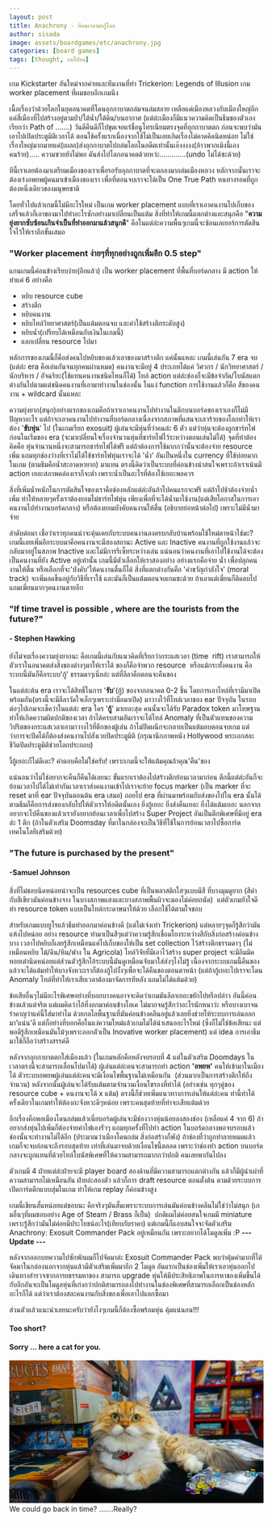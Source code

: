 ```yaml
---
layout: post
title: Anachrony - ย้อนเวลามากู้โลก
author: sisada
image: assets/boardgames/etc/anachrony.jpg
categories: [board games]
tags: [thought, กบโปรด]
---
```

เกม Kickstarter อันใหม่จากค่ายและทีมงานที่ทำ Trickerion: Legends of Illusion เกม worker placement ที่ผมชอบอีกเกมนึง

เนื้อเรื่องว่าด้วยโลกในยุคอนาคตที่โดนอุกกาบาตถล่มจนล่มสลาย เหลือแค่เมืองหลวงกับเมืองใหญ่อีกแค่สี่เมืองที่ไปสร้างอยู่ตามป่า/ใต้น้ำ/ใต้ดิน/บนอากาศ (แต่ล่ะเมืองก็มีแนวความคิดเป็นธีมของตัวเอง เรียกว่า Path of .......) วันดีคืนดีก็ไปขุดเจอแร่ชื่อนูโทรเนียมตรงจุดที่อุกกาบาตตก ก่อนจะพบว่ามันเอาไปเปิดประตูมิติเวลาได้ ตอนใช้ครั้งแรกเนื่องจากใช้ไม่เป็นเลยเกิดเรื่องไม่คาดคิดนิดหน่อย ไม่ใช่เรื่องใหญ่มากมายแค่(เผลอ)ส่งอุกกาบาตไปถล่มโลกในอดีตเท่านั้นเอ๊งงงงง(อ้าวพวกเมิงนี้เองคนร้าย)..... ความซวยยังไม่พอ ดันส่งไปโลกอนาคตด้วยหว่ะ.............(undo ไม่ได้ซะด้วย)

ทีนี้เราเลยต้องมาเตรียมเมืองของเราเพื่อรอรับอุกกาบาตที่จะตกลงมาถล่มเมืองหลวง หลักจากนั้นเราจะต้องเร่งอพยพผู้คนมาเข้าเมืองของเรา เพื่อที่ตอนจบเราจะได้เป็น One True Path หนทางรอดที่ถูกต้องหนึ่งเดียวของมนุษยชาติ

โดยทั่วไปแล้วเกมนี้ไม่มีอะไรใหม่ เป็นเกม worker placement แบบที่เราเอาคนงานไปเก็บของเสร็จแล้วก็เอาของมาไปทำอะไรซักอย่างมาเปลี่ยนเป็นแต้ม สิ่งที่ทำให้เกมนี้แตกต่างและสนุกคือ "**ความยุ่งยากซับซ้อนเกินจำเป็นที่ทำออกมาแล้วสนุกดี**" คือในแต่ล่ะความพื้นๆเกมนี้จะซ้อนเลเยอร์การตัดสินใจไว้ให้เราอีกขั้นเสมอ
### "Worker placement ง่ายๆที่ทุกอย่างถูกเพิ่มอีก 0.5 step"


แกนเกมนี้ค่อนข้างเรียบง่าย(อีกแล้ว) เป็น worker placement ที่พื้นที่บอร์ดกลาง มี action ให้ทำแค่ 6 อย่างคือ
* หยิบ resource cube
* สร้างตึก
* หยิบคนงาน
* หยิบไทล์วิทยาศาสตร์(เป็นแต้มตอนจบ และค่าใช้สร้างตึกระดับสูง)
* หยิบน้ำ(เปรียบได้เหมือนกับเงินในเกมนี้)
* แลกเปลี่ยน resource ไปมา


หลักการของเกมนี้ก็คือส่งคนไปหยิบของแล้วเอาของมาสร้างตึก แค่นั้นแหละ เกมนี้เล่นกัน 7 era จบ (แต่ล่ะ era คือเล่นกันจนทุกคนผ่านหมด) คนงานจะมีอยู่ 4 ประเภทได้แค่ วิศวกร / นักวิทยาศาสตร์ / นักบริหาร / อัจฉริยะ(ใช้แทนคนงานชนิดไหนก็ได้) ไทล์ action แต่ล่ะช่องก็จะมีข้อจำกัด/โบนัสแตกต่างกันไปตามแต่ชนิดคนงานที่เอามาทำงานในช่องนั้น ในแง่ function การใช้งานแล้วก็คือ สีของคนงาน + wildcard นั้นแหละ

ความยุ่งยาก(สนุก)อย่างแรกของเกมคือถ้าเราเอาคนงานไปทำงานในตึกบนบอร์ดของเราเองก็ไม่มีปัญหาอะไร แต่ถ้าจะเอาคนงานไปทำงานที่บอร์ดกลางเนื่องจากสภาพที่แสนจะเลวร้ายของโลกทำให้เราต้อง '**ขับหุ่น**' ไป (ในเกมเรียก exosuit) ผู้เล่นจะมีหุ่นที่ว่าคนล่ะ 6 ตัว แต่ว่าหุ่นจะต้องถูกชาร์ทไฟก่อนในเริ่มของ era (จะมาเปลี่ยนใจเรื่องจำนวนหุ่นที่ชาร์ทไฟไว้ระหว่างตอนเล่นไม่ได้) จุดที่ทำต้องคิดคือ หุ่นจำนวนหนึ่งจะสามารถชาร์ทไฟได้ฟรี แต่ถ้าต้องการใช้มากกว่านั้นจะต้องจ่าย resource เพิ่ม แถมทุกช่องว่างที่เราไม่ได้ใช้ชาร์ทไฟหุ่นเราจะได้ 'น้ำ' อันเป็นหนึ่งใน currency ที่ใช้บ่อยมากในเกม (ตามธีมคือน้ำสะอาดหายาก) มาแทน ตรงนี้คิดว่าเป็นระบบที่ค่อนข้างน่าสนใจเพราะถ้าเราเน้นมี action เยอะสภาพคล่องเราก็จะต่ำ เพราะน้ำเป็นอะไรที่ต้องใช้เยอะพอควร

สิ่งที่เพิ่มน้ำหนักในการตัดสินใจของเราคือช่องหลักแต่ล่ะอันถ้าไปคนแรกจะฟรี แต่ถ้าไปช้าต้องจ่ายน้ำเพิ่ม ทำให้หลายๆครั้งเราต้องยอมไม่ชาร์ทไฟหุ่น เพียงเพื่อที่จะได้น้ำมาใช้งาน(แต่เสียโอกาสในการเอาคนงานไปทำงานบอร์ดกลาง) หรือต้องยอมบังคับคนงานให้ตื่น (อธิบายย่อหน้าต่อไป) เพราะไม่มีน้ำมาจ่าย

ลำดับต่อมา เชื่อว่าเราทุกคนน่าจะคุ้นเคยกับระบบคนงานลงครบกลับบ้านพร้อมใช้ใหม่ตาหน้าใช่มะ? เกมนี้เลยเพิ่มอีกระบบมาคือคนงานจะมีสองสถานะ Active และ Inactive คนงานที่ถูกใช้งานแล้วจะกลับมาอยู่ในสภาพ Inactive และไม่มีการรีเซ็ทระหว่างเล่น แน่นอนว่าคนงานที่เอาไปใช้งานได้จะต้องเป็นคนงานที่ยัง Active อยู่เท่านั้น เกมนี้มีตัวเลือกให้เราสองอย่าง อย่างแรกคือจ่าย น้ำ เพื่อปลุกคนงานให้ตื่น หรือเลือกที่จะ'บังคับ'ให้คนงานตื่นก็ได้ สิ่งที่แตกต่างกันคือ 'ค่าขวัญกำลังใจ' (moral track) จะเพิ่มลดขึ้นอยู่กับวิธีที่เราใช้ และมันก็เป็นแต้มตอนจบเกมซะด้วย ถ้าเอาแต่เฆี่ยนก็ติดลบไป แถมเฆี่ยนมากๆคนงานตายอีก

### "If time travel is possible , where are the tourists from the future?"


#### - Stephen Hawking


ยังไม่จบเรื่องความยุ่งยากนะ คือเกมนี้เล่นกับแนวคิดที่เรียกว่ากระแสเวลา (time  rift) เราสามารถให้ตัวเราในอนาคตส่งสิ่งของต่างๆมาให้เราได้ ของก็คือจำพวก resource  หรือแม้กระทั้งคนงาน คือระบบนี้มันก็คือระบบ'กู้' ธรรมดาๆเนี่ยล่ะ แต่ที่ลีลาคือตอนจะคืนของ

ในแต่ล่ะต้น era เราจะได้สิทธิ์ในการ '**รับ**'(กู้) ของจากอนาคต 0-2 ชิ้น โดยการเอาไทล์ที่เรามีมาเปิดพร้อมกัน(ตรงนี้จะมีลีลาวัดใจเล็กๆเพราะกำมือมาเปิด) มาวางไว้ที่ไทล์เวลาของ ear ปัจจุบัน ในรอบต่อๆไปเกมจะเช็คว่าในแต่ล่ะ era ใคร '**กู้**' มาเยอะสุด คนนั้นจะได้รับ Paradox token มาโทษฐานทำให้เกิดความผิดปกติของเวลา ถ้าได้ครบสามอันเราจะได้ไทล์ Anomaly ที่เป็นตัวแทนของความวิปริตของกระแสเวลาเอามาวางไว้ที่ตึกของผู้เล่น ถ้าไม่ปิดผนึกจะกลายเป็นแต้มลบตอนจบเกม แต่ว่าการจะปิดได้ก็ต้องส่งคนงานไปสังเวยปิดประตูมิติ (กรุณานึกภาพหนัง Hollywood พระเอกสละชีวิตปิดประตูมิติช่วยโลกประกอบ)

งี้กู้เยอะก็ไม่ดีเดะ? คำตอบคือไม่ใช่ครับ! เพราะเกมนี้จะให้แต้มคุณถ้าคุณ'คืน'ของ

แน่นอนว่าไม่ใช่อยากจะคืนก็คืนได้เลยนะ ขั้นแรกเราต้องไปสร้างตึกย้อนเวลามาก่อน ตึกนี้แต่ล่ะอันก็จะย้อนเวลาไปได้ไม่เท่ากันเวลาเราส่งคนงานเข้าไปเราจะย้าย focus marker (เป็น marker ที่จะ reset มาที่ ear ปัจจุบันตอนต้น era เสมอ) ถอยไป era ที่ผ่านมาพร้อมกับส่งของไปใน era นั้นได้ ตามธีมก็คือการส่งของกลับไปให้ตัวเราให้อดีตนั้นเอง ยิ่งกู้เยอะ ยิ่งส่งคืนเยอะ ยิ่งได้แต้มเยอะ นอกจากอยากจะไปคืนของแล้วเรายังอยากย้อนเวลาเพื่อไปสร้าง Super Project อันเป็นตึกพิเศษที่มีอยู่ era ล่ะ 1 ตึก (ถ้าในตัวเสริม Doomsday ที่มาในกล่องจะเป็นวิธีที่ใช้ในการย้อนเวลาไปซื้อการ์ดเทคโนโลยีเสริมด้วย)
### "The future is purchased by the present"


#### -Samuel Johnson


สิ่งที่ไม่ชอบนิดหน่อยน่าจะเป็น resources cube ที่เป็นพลาสติกใสๆแบบมีสี ที่บางมุมดูยาก (สีดำกับสีเขียวมันค่อนข้างจาง ในบางสภาพแสงและบางสภาพพื้นผิวจะมองไม่ค่อยถนัด)  แต่ตัวเกมยังใจดีทำ resource token แบบเป็นไทล์กระดาษมาให้ด้วย เลือกใช้ได้ตามใจชอบ

สำหรับเกมแบบยูโรแล้วธีมทำออกมาค่อนข้างดี (แต่ไม่เจ๋งเท่า Trickerion) แต่หลายๆจุดก็รู้สึกว่ามันแห้งไปหน่อย อย่าง resource ทำมาเป็นสีๆแต่ว่าความรู้สึกเชื่อมโยงระหว่างสีกับสิ่งก่อสร้างค่อนข้างบาง เวลาไปหยิบก็เลยรู้สึกเหมือนแค่ไปเก็บของให้เป็น set collection ไว้สร้างตึกธรรมดาๆ (ไม่เหมือนหยิบ ไม้/ดิน/หิน/ฟาง ใน Agricola) ไทล์วิจัยที่มีเอาไว้สร้าง super project จะมีกิมมิคทอยเต๋านิดหน่อยแต่ส่วนตัวรู้สึกไอ้ระบบนี้มันดูเหมือนจับมาใส่ส่งๆไงไม่รู้ เนื่องจากระบบเกมนี้คืนของแล้วจะได้แต้มทำให้บางจังหวะเราก็ต้องกู้ไปงั้งๆเพื่อจะได้คืนของตอนตาหน้า (แต่ถ้ากู้เยอะไปเราจะโดน Anomaly ไทล์ที่ทำให้เราเสียเวลาต้องมาจัดการทีหลัง แถมไม่ได้แต้มด้วย)

ข้อเสียอื่นๆไม่มีอะไรพิเศษอย่างที่บอกบางคนอาจจะคิดว่าเกมมันลีลาเยอะขยักไปหรือปล่าว อันนี้ค่อนข้างแล้วแต่จริต แต่ผมคิดว่าไอ้ที่งอกมาค่อนข้างโอเค ไม่มากจนรู้สึกว่าอะไรนักหนาว่ะ หรือบางเบาจนรำคาญว่าแค่นี้ใส่มาทำไม ด้วยกลไลพื้นฐานที่มันค่อนข้างคลีนอยู่แล้วเลยยิ่งช่วยให้ระบบการเล่นออกมา'แน่น'ดี แต่ก็อย่างที่บอกคือในแง่ความใหม่แล้วเกมไม่ได้นำเสนออะไรใหม่ (ซึ่งก็ไม่ใช่ข้อเสียนะ แต่พอดีรู้สึกเหมือนมันโม้ๆเพราะออกตัวเป็น Inovative worker placement) แต่ idea การเอาธีมมาใช้ก็ถือว่าสร้างสรรค์ดี

หลังจากอุกกาบาตตกใส่เมืองแล้ว (ในเกมหลักคือหลังจบรอบที่ 4 แต่ในตัวเสริม Doomdays ในเวลาตรงนี้จะสามารถเลื่อนไปมาได้) ผู้เล่นแต่ล่ะคนจะสามารถทำ action **'อพยพ'** คนให้เข้ามาในเมืองได้ ตัวระบบอพยพผู้เล่นแต่ล่ะคนจะมีเงื่อนไขพื้นฐานไม่เหมือนกัน  (ส่วนมากเป็นการสร้างตึกให้ถึงจำนวน) หลังจากนั้นผู้เล่นจะได้รับแต้มตามจำนวนเงื่อนไขรองที่ทำได้ (อย่างเช่น ทุกๆคู่ของ resource cube + คนงานจะได้ x แต้ม) ตรงนี้ก็ช่วยเพิ่มแนวทางการเล่นให้แต่ล่ะคน ท่านี้ทำได้ครั้งเดียวในเกมทำให้ต้องกะจังหวะดีๆหน่อย เพราะคนสุดท้ายที่ทำจะเสียแต้มด้วย

อีกเรื่องคือพอเมืองโดนถล่มแล้วเนี่ยบอร์ดผู้เล่นจะมีช่องวางหุ่นน้อยลงสองช่อง (เหลือแค่ 4 จาก 6) ถ้าอยากส่งหุ่นไปเพิ่มก็ต้องจ่ายค่าไฟเองรัวๆ แถมทุกครั้งที่ไปทำ action ในบอร์ดกลางพอจบรอบแล้วช่องนั้นจะทำงานไม่ได้อีก (ประมาณว่าเมืองโดนถล่ม สิ่งก่อสร้างก็พัง) ถ้าช่องที่ว่าถูกทำลายหมดแล้วเกมก็จะจบก่อนจะถึงรอบสุดท้าย เท่าที่เล่นมาจบด้วยเงื่อนไขนี้ตลอด เพราะว่าช่องทำ action บนบอร์ดกลางจะถูกแทนที่ด้วยไทล์โบนัสพิเศษที่ให้ความสามารถมากกว่าปกติ คนเลยพากันไปลง

ตัวเกมมี 4 ฝ่ายแต่ล่ะฝ่ายจะมี player board สองด้านที่มีความสามารถแตกต่างกัน แล้วก็มีผู้นำเผ่าที่ความสามารถไม่เหมือนกัน ฝ่ายล่ะสองตัว แล้วก็การ draft resource ตอนตั้งต้น ตามด้วยระบบการเปิดการ์ดตึกแบบสุ่มในเกม ทำให้เกม replay ก็ค่อนข้างสูง

เกมนี้เขียนสั้นหน่อยแต่ชอบนะ คือจริงๆมันสั้นเพราะระบบการเล่นมันค่อนข้างคลีนไม่ใช่ว่าไม่สนุก (เกมอื่นๆที่ผมชอบอย่าง Age of Steam / Brass ก็เป็น)  ปกติผมไม่ค่อยสนใจเกมมี miniature เพราะรู้สึกว่ามันไม่ค่อยมีประโยชน์อะไร(เทียบกับราคา) แต่เกมนี้ก็แอบสนใจจะจัดตัวเสริม Anachrony: Exosuit Commander Pack อยู่เหมือนกัน เพราะอยากได้โมดูลเพิ่ม :P
**--- Update ---**


หลังจากออกบทความไปซักพักผมก็ไปจัดมาล่ะ Exosuit Commander Pack พบว่าคุ้มค่ามากที่ได้จัดมาในกล่องนอกจากหุ่นแล้วมีตัวเสริมเพิ่มมาอีก 2 โมดูล อันแรกเป็นช่องเพิ่มให้เราเอาหุ่นออกไปเดินทางสำรวจซากอารยธรรมหาของ สามารถ upgrade หุ่นให้มีประสิทธิภาพในการหาของเพิ่มขึ้นได้ กับอีกอันจะเป็นโมดูลหุ่นที่เก่งกว่าปกติสามารถลงไปทำงานในช่องพิเศษที่สามารถเลือกเป็นช่องหลักอะไรก็ได้ แต่ว่าเราต้องสละคนงานกับสิ่งของเพื่อเอาไปแลกซื้อมา

ส่วนตัวแล้วแนะนำเลยนะครับว่ายังไงๆเกมนี้ก็ต้องซื้อพร้อมหุ่น คุ้มแน่นอน!!!

#### Too short?


#### Sorry ... here a cat for you.


![alt tag](/assets/boardgames/etc/anachrony-aobchay.jpg) We could go back in time? .......Really?
